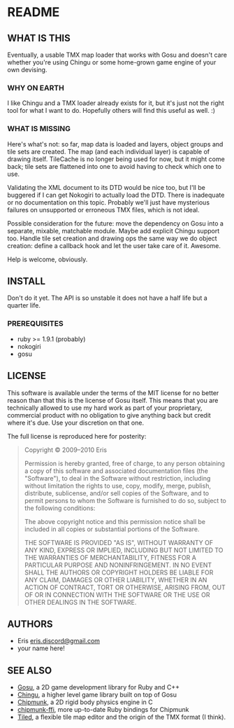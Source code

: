 # README
## WHAT IS THIS

Eventually, a usable TMX map loader that works with Gosu and doesn't care 
whether you're using Chingu or some home-grown game engine of your own
devising.

### WHY ON EARTH

I like Chingu and a TMX loader already exists for it, but it's just not the
right tool for what I want to do. Hopefully others will find this useful as
well. :)

### WHAT IS MISSING

Here's what's not: so far, map data is loaded and layers, object groups and
tile sets are created. The map (and each individual layer) is capable of
drawing itself. TileCache is no longer being used for now, but it might come
back; tile sets are flattened into one to avoid having to check which one to
use.

Validating the XML document to its DTD would be nice too, but I'll be buggered
if I can get Nokogiri to actually load the DTD. There is inadequate or no
documentation on this topic. Probably we'll just have mysterious failures on
unsupported or erroneous TMX files, which is not ideal.

Possible consideration for the future: move the dependency on Gosu into a
separate, mixable, matchable module. Maybe add explicit Chingu support too.
Handle tile set creation and drawing ops the same way we do object creation:
define a callback hook and let the user take care of it. Awesome.

Help is welcome, obviously.

## INSTALL

Don't do it yet. The API is so unstable it does not have a half life but a
quarter life.

### PREREQUISITES

* ruby >= 1.9.1 (probably)
* nokogiri
* gosu

## LICENSE

This software is available under the terms of the MIT license for no better
reason than that this is the license of Gosu itself. This means that you are
technically allowed to use my hard work as part of your proprietary,
commercial product with no obligation to give anything back but credit where
it's due. Use your discretion on that one.

The full license is reproduced here for posterity:

> Copyright © 2009–2010 Eris
> 
> Permission is hereby granted, free of charge, to any person
> obtaining a copy of this software and associated documentation
> files (the "Software"), to deal in the Software without
> restriction, including without limitation the rights to use,
> copy, modify, merge, publish, distribute, sublicense, and/or sell
> copies of the Software, and to permit persons to whom the
> Software is furnished to do so, subject to the following
> conditions:
> 
> The above copyright notice and this permission notice shall be
> included in all copies or substantial portions of the Software.
> 
> THE SOFTWARE IS PROVIDED "AS IS", WITHOUT WARRANTY OF ANY KIND,
> EXPRESS OR IMPLIED, INCLUDING BUT NOT LIMITED TO THE WARRANTIES
> OF MERCHANTABILITY, FITNESS FOR A PARTICULAR PURPOSE AND
> NONINFRINGEMENT. IN NO EVENT SHALL THE AUTHORS OR COPYRIGHT
> HOLDERS BE LIABLE FOR ANY CLAIM, DAMAGES OR OTHER LIABILITY,
> WHETHER IN AN ACTION OF CONTRACT, TORT OR OTHERWISE, ARISING
> FROM, OUT OF OR IN CONNECTION WITH THE SOFTWARE OR THE USE OR
> OTHER DEALINGS IN THE SOFTWARE.

## AUTHORS

* Eris <eris.discord@gmail.com>
* your name here!

## SEE ALSO

* [Gosu][], a 2D game development library for Ruby and C++
* [Chingu][], a higher level game library built on top of Gosu
* [Chipmunk][], a 2D rigid body physics engine in C
* [chipmunk-ffi][], more up-to-date Ruby bindings for Chipmunk
* [Tiled][], a flexible tile map editor and the origin of the TMX format (I
  think).

[chingu]: http://github.com/ippa/chingu
[chipmunk]: http://code.google.com/p/chipmunk-physics
[chipmunk-ffi]: http://github.com/shawn42/chipmunk-ffi
[gosu]: http://libgosu.org
[tiled]: http://mapeditor.org/
